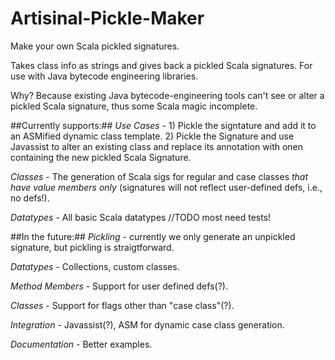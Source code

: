 Artisinal-Pickle-Maker
======================

Make your own Scala pickled signatures. 

Takes class info as strings and gives back a pickled Scala signatures. For use with Java bytecode engineering libraries. 

Why? Because existing Java bytecode-engineering tools can't see or alter a pickled Scala signature, thus some Scala magic incomplete.

##Currently supports:##
  _Use Cases_ - 1) Pickle the signtature and add it to an ASMified dynamic class template. 2) Pickle the Signature and use Javassist to alter an existing class and replace its annotation with onen containing the new pickled Scala Signature.

  _Classes_ - The generation of Scala sigs for regular and case classes *that have value members only* (signatures will not reflect user-defined defs, i.e., no defs!).

  _Datatypes_ - All basic Scala datatypes //TODO most need tests!

##In the future:##
  _Pickling_ - currently we only generate an unpickled signature, but pickling is straigtforward.

  _Datatypes_ - Collections, custom classes.

  _Method Members_ - Support for user defined defs(?).

  _Classes_ - Support for flags other than "case class"(?).

  _Integration_ - Javassist(?), ASM for dynamic case class generation.

  _Documentation_ - Better examples.
